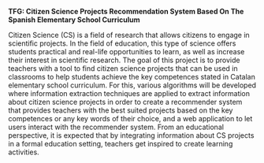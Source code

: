 **TFG: Citizen Science Projects Recommendation System Based On The Spanish Elementary School Curriculum**

Citizen Science (CS) is a field of research that allows citizens to engage in scientific projects. In the field of education, this type of science offers students practical and real-life opportunities to learn, as well as increase their interest in scientific research.
The goal of this project is to provide teachers with a tool to find citizen science projects that can be used in classrooms to help students achieve the key competences stated in Catalan elementary school curriculum. For this, various algorithms will be developed where information extraction techniques are applied to extract information about citizen science projects in order to create a recommender system that provides teachers with the best suited projects based on the key competences or any key words of their choice, and a web application to let users interact with the recommender system.
From an educational perspective, it is expected that by integrating information about CS projects in a formal education setting, teachers get inspired to create learning activities.
